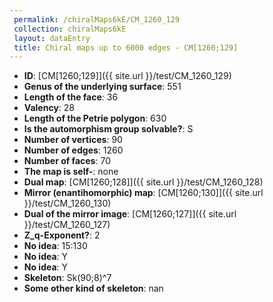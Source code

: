 ```yaml
--- 
 permalink: /chiralMaps6kE/CM_1260_129 
 collection: chiralMaps6kE
 layout: dataEntry
 title: Chiral maps up to 6000 edges - CM[1260;129]
---
```


- **ID**: [CM[1260;129]]({{ site.url }}/test/CM_1260_129)
- **Genus of the underlying surface**: 551
- **Length of the face**: 36
- **Valency**: 28
- **Length of the Petrie polygon**: 630
- **Is the automorphism group solvable?**: S
- **Number of vertices**: 90
- **Number of edges**: 1260
- **Number of faces**: 70
- **The map is self-**: none
- **Dual map**: [CM[1260;128]]({{ site.url }}/test/CM_1260_128)
- **Mirror (enantihomorphic) map**: [CM[1260;130]]({{ site.url }}/test/CM_1260_130)
- **Dual of the mirror image**: [CM[1260;127]]({{ site.url }}/test/CM_1260_127)
- **Z_q-Exponent?**: 2
- **No idea**:  15:130
- **No idea**: Y
- **No idea**: Y
- **Skeleton**: Sk(90;8)^7
- **Some other kind of skeleton**: nan
